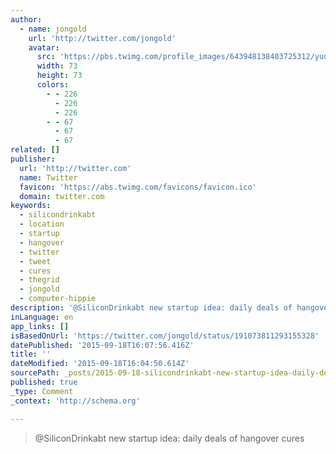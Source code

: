 ```yaml
---
author:
  - name: jongold
    url: 'http://twitter.com/jongold'
    avatar:
      src: 'https://pbs.twimg.com/profile_images/643948138403725312/yuubebXL_bigger.jpg'
      width: 73
      height: 73
      colors:
        - - 226
          - 226
          - 226
        - - 67
          - 67
          - 67
related: []
publisher:
  url: 'http://twitter.com'
  name: Twitter
  favicon: 'https://abs.twimg.com/favicons/favicon.ico'
  domain: twitter.com
keywords:
  - silicondrinkabt
  - location
  - startup
  - hangover
  - twitter
  - tweet
  - cures
  - thegrid
  - jongold
  - computer-hippie
description: '@SiliconDrinkabt new startup idea: daily deals of hangover cures'
inLanguage: en
app_links: []
isBasedOnUrl: 'https://twitter.com/jongold/status/191073811293155328'
datePublished: '2015-09-18T16:07:56.416Z'
title: ''
dateModified: '2015-09-18T16:04:50.614Z'
sourcePath: _posts/2015-09-18-silicondrinkabt-new-startup-idea-daily-deals-of-hangover-c.md
published: true
_type: Comment
_context: 'http://schema.org'

---
```

> &commat;SiliconDrinkabt new startup idea&colon; daily deals of hangover cures